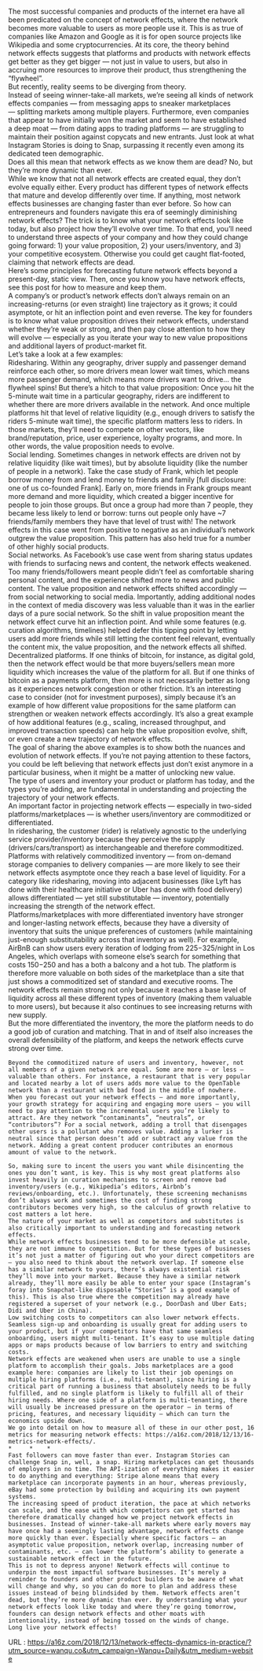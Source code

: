   The most successful companies and products of the internet era have all been predicated on the concept of network effects, where the network becomes more valuable to users as more people use it. This is as true of companies like Amazon and Google as it is for open source projects like Wikipedia and some cryptocurrencies. At its core, the theory behind network effects suggests that platforms and products with network effects get better as they get bigger — not just in value to users, but also in accruing more resources to improve their product, thus strengthening the “flywheel”.    
    But recently, reality seems to be diverging from theory.  
    Instead of seeing winner-take-all markets, we’re seeing all kinds of network effects companies — from messaging apps to sneaker marketplaces — splitting markets among multiple players. Furthermore, even companies that appear to have initially won the market and seem to have established a deep moat — from dating apps to trading platforms — are struggling to maintain their position against copycats and new entrants. Just look at what Instagram Stories is doing to Snap, surpassing it recently even among its dedicated teen demographic.   
    Does all this mean that network effects as we know them are dead? No, but they’re more dynamic than ever.   
    While we know that not all network effects are created equal, they don’t evolve equally either. Every product has different types of network effects that mature and develop differently over time. If anything, most network effects businesses are changing faster than ever before. So how can entrepreneurs and founders navigate this era of seemingly diminishing network effects? The trick is to know what your network effects look like today, but also project how they’ll evolve over time. To that end, you’ll need to understand three aspects of your company and how they could change going forward: 1) your value proposition, 2) your users/inventory, and 3) your competitive ecosystem. Otherwise you could get caught flat-footed, claiming that network effects are dead.  
    Here’s some principles for forecasting future network effects beyond a present-day, static view. Then, once you know you have network effects, see this post for how to measure and keep them.  
    A company’s or product’s network effects don’t always remain on an increasing-returns (or even straight) line trajectory as it grows; it could asymptote, or hit an inflection point and even reverse. The key for founders is to know what value proposition drives their network effects, understand whether they’re weak or strong, and then pay close attention to how they will evolve — especially as you iterate your way to new value propositions and additional layers of product-market fit.  
    Let’s take a look at a few examples:  
    Ridesharing. Within any geography, driver supply and passenger demand reinforce each other, so more drivers mean lower wait times, which means more passenger demand, which means more drivers want to drive… the flywheel spins! But there’s a hitch to that value proposition: Once you hit the 5-minute wait time in a particular geography, riders are indifferent to whether there are more drivers available in the network. And once multiple platforms hit that level of relative liquidity (e.g., enough drivers to satisfy the riders 5-minute wait time), the specific platform matters less to riders. In those markets, they’ll need to compete on other vectors, like brand/reputation, price, user experience, loyalty programs, and more. In other words, the value proposition needs to evolve.  
    Social lending. Sometimes changes in network effects are driven not by relative liquidity (like wait times), but by absolute liquidity (like the number of people in a network). Take the case study of Frank, which let people borrow money from and lend money to friends and family [full disclosure: one of us co-founded Frank]. Early on, more friends in Frank groups meant more demand and more liquidity, which created a bigger incentive for people to join those groups. But once a group had more than 7 people, they became less likely to lend or borrow: turns out people only have ~7 friends/family members they have that level of trust with! The network effects in this case went from positive to negative as an individual’s network outgrew the value proposition. This pattern has also held true for a number of other highly social products.  
    Social networks. As Facebook’s use case went from sharing status updates with friends to surfacing news and content, the network effects weakened. Too many friends/followers meant people didn’t feel as comfortable sharing personal content, and the experience shifted more to news and public content. The value proposition and network effects shifted accordingly — from social networking to social media. Importantly, adding additional nodes in the context of media discovery was less valuable than it was in the earlier days of a pure social network. So the shift in value proposition meant the network effect curve hit an inflection point. And while some features (e.g. curation algorithms, timelines) helped defer this tipping point by letting users add more friends while still letting the content feel relevant, eventually the content mix, the value proposition, and the network effects all shifted.  
    Decentralized platforms. If one thinks of bitcoin, for instance, as digital gold, then the network effect would be that more buyers/sellers mean more liquidity which increases the value of the platform for all. But if one thinks of bitcoin as a payments platform, then more is not necessarily better as long as it experiences network congestion or other friction. It’s an interesting case to consider (not for investment purposes), simply because it’s an example of how different value propositions for the same platform can strengthen or weaken network effects accordingly. It’s also a great example of how additional features (e.g., scaling, increased throughput, and improved transaction speeds) can help the value proposition evolve, shift, or even create a new trajectory of network effects.  
    The goal of sharing the above examples is to show both the nuances and evolution of network effects. If you’re not paying attention to these factors, you could be left believing that network effects just don’t exist anymore in a particular business, when it might be a matter of unlocking new value.  
    The type of users and inventory your product or platform has today, and the types you’re adding, are fundamental in understanding and projecting the trajectory of your network effects.  
    An important factor in projecting network effects — especially in two-sided platforms/marketplaces — is whether users/inventory are commoditized or differentiated.   
    In ridesharing, the customer (rider) is relatively agnostic to the underlying service provider/inventory because they perceive the supply (drivers/cars/transport) as interchangeable and therefore commoditized. Platforms with relatively commoditized inventory — from on-demand storage companies to delivery companies — are more likely to see their network effects asymptote once they reach a base level of liquidity. For a category like ridesharing, moving into adjacent businesses (like Lyft has done with their healthcare initiative or Uber has done with food delivery) allows differentiated — yet still substitutable — inventory, potentially increasing the strength of the network effect.     
    Platforms/marketplaces with more differentiated inventory have stronger and longer-lasting network effects, because they have a diversity of inventory that suits the unique preferences of customers (while maintaining just-enough substitutability across that inventory as well). For example, AirBnB can show users every iteration of lodging from $225-$325/night in Los Angeles, which overlaps with someone else’s search for something that costs $150-$250 and has a both a balcony and a hot tub. The platform is therefore more valuable on both sides of the marketplace than a site that just shows a commoditized set of standard and executive rooms. The network effects remain strong not only because it reaches a base level of liquidity across all these different types of inventory (making them valuable to more users), but because it also continues to see increasing returns with new supply.   
    But the more differentiated the inventory, the more the platform needs to do a good job of curation and matching. That in and of itself also increases the overall defensibility of the platform, and keeps the network effects curve strong over time.  
      
    Beyond the commoditized nature of users and inventory, however, not all members of a given network are equal. Some are more — or less — valuable than others. For instance, a restaurant that is very popular and located nearby a lot of users adds more value to the OpenTable network than a restaurant with bad food in the middle of nowhere.  
    When you forecast out your network effects — and more importantly, your growth strategy for acquiring and engaging more users — you will need to pay attention to the incremental users you’re likely to attract. Are they network “contaminants”, “neutrals”, or “contributors”? For a social network, adding a troll that disengages other users is a pollutant who removes value. Adding a lurker is neutral since that person doesn’t add or subtract any value from the network. Adding a great content producer contributes an enormous amount of value to the network.  
      
    So, making sure to incent the users you want while disincenting the ones you don’t want, is key. This is why most great platforms also invest heavily in curation mechanisms to screen and remove bad inventory/users (e.g., Wikipedia’s editors, Airbnb’s reviews/onboarding, etc.). Unfortunately, these screening mechanisms don’t always work and sometimes the cost of finding strong contributors becomes very high, so the calculus of growth relative to cost matters a lot here.  
    The nature of your market as well as competitors and substitutes is also critically important to understanding and forecasting network effects.   
    While network effects businesses tend to be more defensible at scale, they are not immune to competition. But for these types of businesses it’s not just a matter of figuring out who your direct competitors are — you also need to think about the network overlap. If someone else has a similar network to yours, there’s always existential risk they’ll move into your market. Because they have a similar network already, they’ll more easily be able to enter your space (Instagram’s foray into Snapchat-like disposable “Stories” is a good example of this). This is also true where the competition may already have registered a superset of your network (e.g., DoorDash and Uber Eats; Didi and Uber in China).    
    Low switching costs to competitors can also lower network effects. Seamless sign-up and onboarding is usually great for adding users to your product, but if your competitors have that same seamless onboarding, users might multi-tenant. It’s easy to use multiple dating apps or maps products because of low barriers to entry and switching costs.   
    Network effects are weakened when users are unable to use a single platform to accomplish their goals. Jobs marketplaces are a good example here: companies are likely to list their job openings on multiple hiring platforms (i.e., multi-tenant), since hiring is a critical part of running a business that absolutely needs to be fully fulfilled, and no single platform is likely to fulfill all of their hiring needs. Where one side of a platform is multi-tenanting, there will usually be increased pressure on the operator — in terms of pricing, features, and necessary liquidity — which can turn the economics upside down.  
    We go into detail on how to measure all of these in our other post, 16 metrics for measuring network effects: https://a16z.com/2018/12/13/16-metrics-network-effects/.   
    *     *    *  
    Fast followers can move faster than ever. Instagram Stories can challenge Snap in, well, a snap. Hiring marketplaces can get thousands of employers in no time. The API-ization of everything makes it easier to do anything and everything: Stripe alone means that every marketplace can incorporate payments in an hour, whereas previously, eBay had some protection by building and acquiring its own payment systems.  
    The increasing speed of product iteration, the pace at which networks can scale, and the ease with which competitors can get started has therefore dramatically changed how we project network effects in businesses. Instead of winner-take-all markets where early movers may have once had a seemingly lasting advantage, network effects change more quickly than ever. Especially where specific factors — an asymptotic value proposition, network overlap, increasing number of contaminants, etc. — can lower the platform’s ability to generate a sustainable network effect in the future.   
    This is not to depress anyone! Network effects will continue to underpin the most impactful software businesses. It’s merely a reminder to founders and other product builders to be aware of what will change and why, so you can do more to plan and address these issues instead of being blindsided by them. Network effects aren’t dead, but they’re more dynamic than ever. By understanding what your network effects look like today and where they’re going tomorrow, founders can design network effects and other moats with intentionality, instead of being tossed on the winds of change.   
    Long live your network effects!  
    
  URL : https://a16z.com/2018/12/13/network-effects-dynamics-in-practice/?utm_source=wanqu.co&utm_campaign=Wanqu+Daily&utm_medium=website